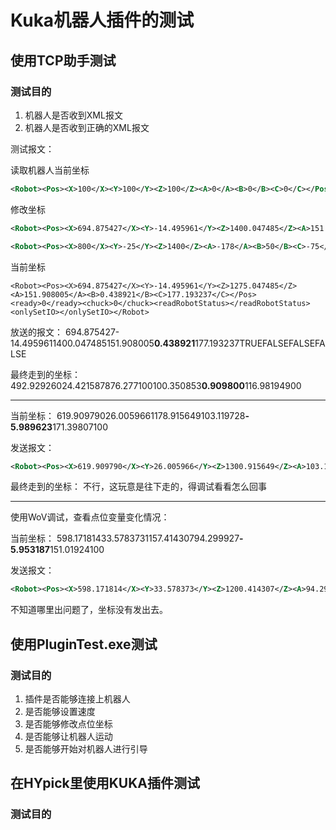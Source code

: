 # Kuka机器人插件的测试

## 使用TCP助手测试

### 测试目的

1. 机器人是否收到XML报文
2. 机器人是否收到正确的XML报文

测试报文：

读取机器人当前坐标
```xml
<Robot><Pos><X>100</X><Y>100</Y><Z>100</Z><A>0</A><B>0</B><C>0</C></Pos><ready>TRUE</ready><chuck>FALSE</chuck><readRobotStatus>TRUE</readRobotStatus><onlySetIO>FALSE</onlySetIO></Robot>
```

修改坐标
```xml
<Robot><Pos><X>694.875427</X><Y>-14.495961</Y><Z>1400.047485</Z><A>151.908005</A><B>0.438921</B><C>177.193237</C></Pos><ready>TRUE</ready><chuck>FALSE</chuck><readRobotStatus>FALSE</readRobotStatus><onlySetIO>FALSE</onlySetIO></Robot>
```

```xml
<Robot><Pos><X>800</X><Y>-25</Y><Z>1400</Z><A>-178</A><B>50</B><C>-75</C></Pos><ready>TRUE</ready><chuck>FALSE</chuck><readRobotStatus>FALSE</readRobotStatus><onlySetIO>FALSE</onlySetIO></Robot>
```

当前坐标
```
<Robot><Pos><X>694.875427</X><Y>-14.495961</Y><Z>1275.047485</Z><A>151.908005</A><B>0.438921</B><C>177.193237</C></Pos><ready>0</ready><chuck>0</chuck><readRobotStatus></readRobotStatus><onlySetIO></onlySetIO></Robot>
```

放送的报文：
<Robot><Pos><X>694.875427</X><Y>-14.495961</Y><Z>1400.047485</Z><A>151.908005</A><B>0.438921</B><C>177.193237</C></Pos><ready>TRUE</ready><chuck>FALSE</chuck><readRobotStatus>FALSE</readRobotStatus><onlySetIO>FALSE</onlySetIO></Robot>

最终走到的坐标：
<Robot><Pos><X>492.929260</X><Y>24.421587</Y><Z>876.277100</Z><A>100.350853</A><B>0.909800</B><C>116.981949</C></Pos><ready>0</ready><chuck>0</chuck><readRobotStatus></readRobotStatus><onlySetIO></onlySetIO></Robot>

----

当前坐标：
<Robot><Pos><X>619.909790</X><Y>26.005966</Y><Z>1178.915649</Z><A>103.119728</A><B>-5.989623</B><C>171.398071</C></Pos><ready>0</ready><chuck>0</chuck><readRobotStatus></readRobotStatus><onlySetIO></onlySetIO></Robot>

发送报文：
```xml
<Robot><Pos><X>619.909790</X><Y>26.005966</Y><Z>1300.915649</Z><A>103.119728</A><B>-5.989623</B><C>171.398071</C></Pos><ready>TRUE</ready><chuck>FALSE</chuck><readRobotStatus>FALSE</readRobotStatus><onlySetIO>FALSE</onlySetIO></Robot>
```

最终走到的坐标：
不行，这玩意是往下走的，得调试看看怎么回事

----

使用WoV调试，查看点位变量变化情况：

当前坐标：
<Robot><Pos><X>598.171814</X><Y>33.578373</Y><Z>1157.414307</Z><A>94.299927</A><B>-5.953187</B><C>151.019241</C></Pos><ready>0</ready><chuck>0</chuck><readRobotStatus></readRobotStatus><onlySetIO></onlySetIO></Robot>

发送报文：
```xml
<Robot><Pos><X>598.171814</X><Y>33.578373</Y><Z>1200.414307</Z><A>94.299927</A><B>-5.953187</B><C>151.019241</C></Pos><ready>TRUE</ready><chuck>FALSE</chuck><readRobotStatus>FALSE</readRobotStatus><onlySetIO>FALSE</onlySetIO></Robot>
```

不知道哪里出问题了，坐标没有发出去。

## 使用PluginTest.exe测试

### 测试目的

1. 插件是否能够连接上机器人
2. 是否能够设置速度
3. 是否能够修改点位坐标
4. 是否能够让机器人运动
5. 是否能够开始对机器人进行引导

## 在HYpick里使用KUKA插件测试

### 测试目的


